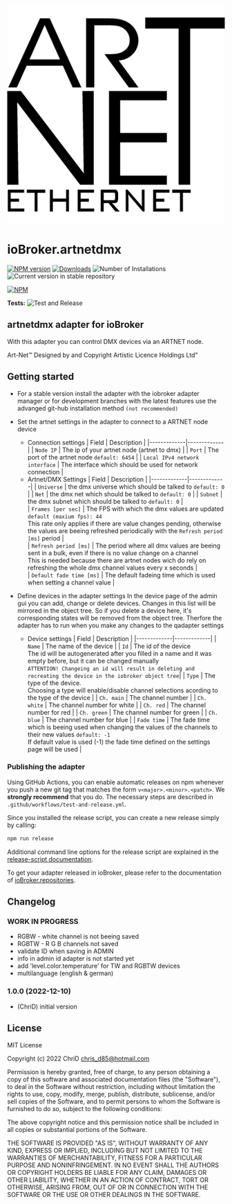 ![Logo](admin/artnetdmx.png)
# ioBroker.artnetdmx

[![NPM version](https://img.shields.io/npm/v/iobroker.artnetdmx.svg)](https://www.npmjs.com/package/iobroker.artnetdmx)
[![Downloads](https://img.shields.io/npm/dm/iobroker.artnetdmx.svg)](https://www.npmjs.com/package/iobroker.artnetdmx)
![Number of Installations](https://iobroker.live/badges/artnetdmx-installed.svg)
![Current version in stable repository](https://iobroker.live/badges/artnetdmx-stable.svg)

[![NPM](https://nodei.co/npm/iobroker.artnetdmx.png?downloads=true)](https://nodei.co/npm/iobroker.artnetdmx/)

**Tests:** ![Test and Release](https://github.com/ChriD/ioBroker.artnetdmx/workflows/Test%20and%20Release/badge.svg)

## artnetdmx adapter for ioBroker

With this adapter you can control DMX devices via an ARTNET node.



Art-Net™ Designed by and Copyright Artistic Licence Holdings Ltd"


## Getting started

* For a stable version install the adapter with the iobroker adapter manager or for development branches with the latest features use the advanged git-hub installation method `(not recommended)`

* Set the artnet settings in the adapter to connect to a ARTNET node device
    * Connection settings
        | Field | Description |
        |-------------|-------------|
        | `Node IP` | The ip of your artnet node (artnet to dmx) |
        | `Port` | The port of the artnet node `default: 6454` |
        | `Local IPv4 network interface` | The interface which should be used for network connection |
    * Artnet/DMX Settings
        | Field | Description |
        |-------------|-------------|
        | `Universe` | the dmx universe which should be talked to `default: 0` |
        | `Net` | the dmx net which should be talked to `default: 0` |
        | `Subnet` | the dmx subnet which should be talked to `default: 0` |  
        | `Frames [per sec]` | The FPS with which the dmx values are updated `default (maxium fps): 44`<br> This rate only applies if there are value changes pending, otherwise the values are beeing refreshed periodically with the `Refresh period [ms]` period |  
        | `Refresh period [ms]` | The period where all dmx values are beeing sent in a bulk, even if there is no value change on a channel<br>This is needed because there are artnet nodes wich do rely on refreshing the whole dmx channel values every x seconds |  
        | `Default fade time [ms]` | The default fadeing time which is used when setting a channel value |  


* Define devices in the adapter settings
    In the device page of the admin gui you can add, change or delete devices. Changes in this list will be mirrored in the object tree. So if you
    delete a device here, it's corresponding states will be removed from the object tree. Therfore the adapter has to run when you make any changes
    to the qadapter settings
    * Device settings
        | Field | Description |
        |-------------|-------------|
        | `Name` | The name of the device |
        | `Id` | The id of the device<br>The id will be autogenerated after you filled in a name and it was empty before, but it can be changed manually<br>`ATTENTION! Changeing an id will result in deleting and recreating the device in the iobroker object tree`|
        | `Type` | The type of the device.<br>Choosing a type will enable/disable channel selections acording to the type of the device |
        | `Ch. main` | The channel number |
        | `Ch. white` | The channel number for white |
        | `Ch. red` | The channel number for red  |
        | `Ch. green` | The channel number for green  |
        | `Ch. blue` | The channel number for blue  |
        | `Fade time` | The fade time which is beeing used when changing the values of the channels to their new values  `default: -1` <br> If default value is used (-1) the fade time defined on the settings page will be used |


### Publishing the adapter
Using GitHub Actions, you can enable automatic releases on npm whenever you push a new git tag that matches the form 
`v<major>.<minor>.<patch>`. We **strongly recommend** that you do. The necessary steps are described in `.github/workflows/test-and-release.yml`.

Since you installed the release script, you can create a new
release simply by calling:
```bash
npm run release
```
Additional command line options for the release script are explained in the
[release-script documentation](https://github.com/AlCalzone/release-script#command-line).

To get your adapter released in ioBroker, please refer to the documentation 
of [ioBroker.repositories](https://github.com/ioBroker/ioBroker.repositories#requirements-for-adapter-to-get-added-to-the-latest-repository).


## Changelog

### **WORK IN PROGRESS**

-   RGBW - white channel is not beeing saved
-   RGBTW - R G B channels not saved
-   validate ID when saving in ADMIN
-   info in admin id adapter is not started yet
-   add 'level.color.temperature' for TW and RGBTW devices
-   multilanguage (english & german)

### 1.0.0 (2022-12-10)

-   (ChriD) initial version


## License
MIT License

Copyright (c) 2022 ChriD <chris_d85@hotmail.com>

Permission is hereby granted, free of charge, to any person obtaining a copy
of this software and associated documentation files (the "Software"), to deal
in the Software without restriction, including without limitation the rights
to use, copy, modify, merge, publish, distribute, sublicense, and/or sell
copies of the Software, and to permit persons to whom the Software is
furnished to do so, subject to the following conditions:

The above copyright notice and this permission notice shall be included in all
copies or substantial portions of the Software.

THE SOFTWARE IS PROVIDED "AS IS", WITHOUT WARRANTY OF ANY KIND, EXPRESS OR
IMPLIED, INCLUDING BUT NOT LIMITED TO THE WARRANTIES OF MERCHANTABILITY,
FITNESS FOR A PARTICULAR PURPOSE AND NONINFRINGEMENT. IN NO EVENT SHALL THE
AUTHORS OR COPYRIGHT HOLDERS BE LIABLE FOR ANY CLAIM, DAMAGES OR OTHER
LIABILITY, WHETHER IN AN ACTION OF CONTRACT, TORT OR OTHERWISE, ARISING FROM,
OUT OF OR IN CONNECTION WITH THE SOFTWARE OR THE USE OR OTHER DEALINGS IN THE
SOFTWARE.
